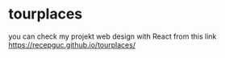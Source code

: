 # tourplaces
you can check my projekt web design with React from this link https://recepguc.github.io/tourplaces/
